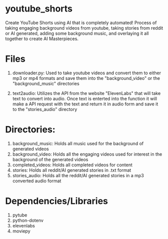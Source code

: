 # youtube_shorts
Create YouTube Shorts using AI that is completely automated! Process of taking engaging background videos from youtube, taking stories from reddit or AI generated, adding some background music, and overlaying it all together to create AI Masterpieces.

# Files
1) downloader.py: Used to take youtube videos and convert them to either mp3 or mp4 formats and save them into the "background_video" or the "background_music" directories

2) text2audio: Utilizes the API from the website "ElevenLabs" that will take text to convert into audio. Once text is enterted into the function it will make a API request with the text and return it in audio form and save it to the "stories_audio" directory

# Directories:
1) background_music: Holds all music used for the background of generated videos
2) background_video: Holds all the engaging videos used for interest in the background of the generated videos
3) completed_videos: Holds all completed videos for content
4) stories: Holds all reddit/AI generated stories in .txt format
5) stories_audio: Holds all the reddit/AI generated stories in a mp3 converted audio format

# Dependencies/Libraries
1) pytube
2) python-dotenv
3) elevenlabs
4) moviepy
